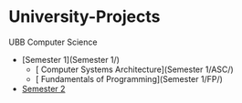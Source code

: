 # University-Projects
UBB Computer Science
* [Semester 1](Semester 1/)
    * [ Computer Systems Architecture](Semester 1/ASC/)
    * [ Fundamentals of Programming](Semester 1/FP/)
* [Semester 2](Semester2/)
